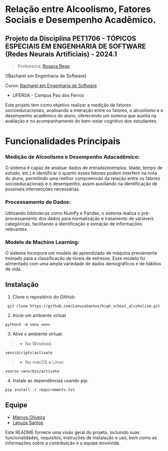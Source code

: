 # Relação entre Alcoolismo, Fatores Sociais e Desempenho Acadêmico.

## Projeto da Disciplina PET1706 - TÓPICOS ESPECIAIS EM ENGENHARIA DE SOFTWARE (Redes Neurais Artificiais) - 2024.1
> Professora: [Rosana Rego](https://github.com/roscibely)

![Bacharel em Engenharia de Software]

Curso: [Bacharel em Engenharia de Software](https://engsoftwarepaudosferros.ufersa.edu.br/apresentacao/)

- UFERSA - Campus Pau dos Ferros

Este projeto tem como objetivo realizar a medição de fatores socioeducacionais, analisando a interação entre os fatores, o alcoolismo e o desempenho acadêmico do aluno, oferecendo um sistema que auxilia na avaliação e no acompanhamento do bem-estar cognitivo dos estudantes. 

# Funcionalidades Principais

### Medição de Alcoolismo e Desempenho Adacadêmico:
 O sistema é capaz de analisar dados de entrada(exemplos: Idade, tempo de estudo, etc.) e identificar o quanto esses fatores podem interferir na nota do aluno, permitindo uma melhor compreensão da relação entre os fatores socioeducacionais e o desempenho, assim auxiliando na identificação de possíveis intervenções necessárias.

### Processamento de Dados:
 Utilizando bibliotecas como NumPy e Pandas, o sistema realiza o pré-processamento dos dados para normalização e tratamento de variáveis categóricas, facilitando a identificação e extração de informações relevantes.

### Modelo de Machine Learning:
 O sistema incorpora um modelo de aprendizado de máquina previamente treinado para a classificação de níveis de estresse. Esse modelo foi alimentado com uma ampla variedade de dados demográficos e de hábitos de vida.

## Instalação

1. Clone o repositório do GitHub:
```
 git clone https://github.com/LanuzaSantos/high_school_alcoholism.git

```
2. Inicie um ambiente virtual
```
python3 -m venv venv
```
3. Ative o ambiente virtual:

>    * No Windows
```
venv\Scripts\activate
```
>    * No macOS e Linux
```
source venv/bin/activate
```
4. Instale as dependências usando pip:
```
pip install -r requirements.txt
```

## Equipe

- [Marcos Oliveira](https://github.com/marcosoliv26) 
- [Lanuza Santos](https://github.com/LanuzaSantos) 


Este README fornece uma visão geral do projeto, incluindo suas funcionalidades, requisitos, instruções de instalação e uso, bem como as informações sobre a contribuição e a equipe envolvida.